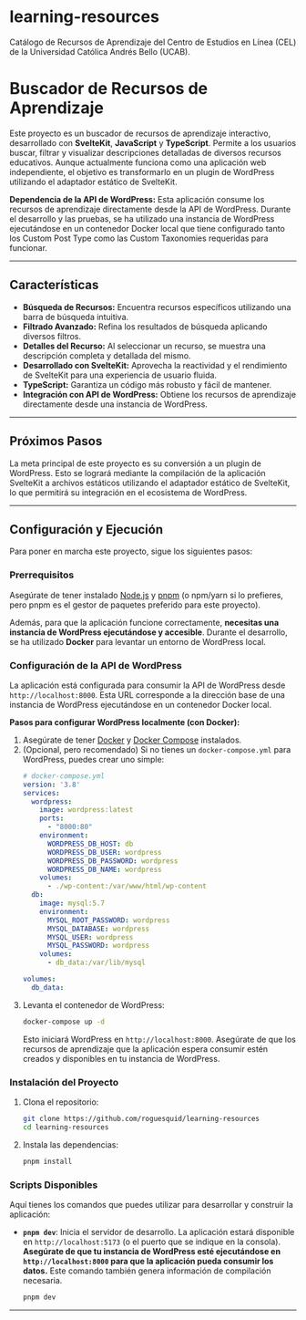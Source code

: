# learning-resources

Catálogo de Recursos de Aprendizaje del Centro de Estudios en Línea (CEL) de la Universidad Católica Andrés Bello (UCAB).

# Buscador de Recursos de Aprendizaje

Este proyecto es un buscador de recursos de aprendizaje interactivo, desarrollado con **SvelteKit**, **JavaScript** y **TypeScript**. Permite a los usuarios buscar, filtrar y visualizar descripciones detalladas de diversos recursos educativos. Aunque actualmente funciona como una aplicación web independiente, el objetivo es transformarlo en un plugin de WordPress utilizando el adaptador estático de SvelteKit.

**Dependencia de la API de WordPress:** Esta aplicación consume los recursos de aprendizaje directamente desde la API de WordPress. Durante el desarrollo y las pruebas, se ha utilizado una instancia de WordPress ejecutándose en un contenedor Docker local que tiene configurado tanto los Custom Post Type como las Custom Taxonomies requeridas para funcionar.

---

## Características

* **Búsqueda de Recursos:** Encuentra recursos específicos utilizando una barra de búsqueda intuitiva.
* **Filtrado Avanzado:** Refina los resultados de búsqueda aplicando diversos filtros.
* **Detalles del Recurso:** Al seleccionar un recurso, se muestra una descripción completa y detallada del mismo.
* **Desarrollado con SvelteKit:** Aprovecha la reactividad y el rendimiento de SvelteKit para una experiencia de usuario fluida.
* **TypeScript:** Garantiza un código más robusto y fácil de mantener.
* **Integración con API de WordPress:** Obtiene los recursos de aprendizaje directamente desde una instancia de WordPress.

---

## Próximos Pasos

La meta principal de este proyecto es su conversión a un plugin de WordPress. Esto se logrará mediante la compilación de la aplicación SvelteKit a archivos estáticos utilizando el adaptador estático de SvelteKit, lo que permitirá su integración en el ecosistema de WordPress.

---

## Configuración y Ejecución

Para poner en marcha este proyecto, sigue los siguientes pasos:

### Prerrequisitos

Asegúrate de tener instalado [Node.js](https://nodejs.org/) y [pnpm](https://pnpm.io/) (o npm/yarn si lo prefieres, pero pnpm es el gestor de paquetes preferido para este proyecto).

Además, para que la aplicación funcione correctamente, **necesitas una instancia de WordPress ejecutándose y accesible**. Durante el desarrollo, se ha utilizado **Docker** para levantar un entorno de WordPress local.

### Configuración de la API de WordPress

La aplicación está configurada para consumir la API de WordPress desde `http://localhost:8000`. Esta URL corresponde a la dirección base de una instancia de WordPress ejecutándose en un contenedor Docker local.

**Pasos para configurar WordPress localmente (con Docker):**

1.  Asegúrate de tener [Docker](https://www.docker.com/get-started) y [Docker Compose](https://docs.docker.com/compose/install/) instalados.
2.  (Opcional, pero recomendado) Si no tienes un `docker-compose.yml` para WordPress, puedes crear uno simple:
    ```yaml
    # docker-compose.yml
    version: '3.8'
    services:
      wordpress:
        image: wordpress:latest
        ports:
          - "8000:80"
        environment:
          WORDPRESS_DB_HOST: db
          WORDPRESS_DB_USER: wordpress
          WORDPRESS_DB_PASSWORD: wordpress
          WORDPRESS_DB_NAME: wordpress
        volumes:
          - ./wp-content:/var/www/html/wp-content
      db:
        image: mysql:5.7
        environment:
          MYSQL_ROOT_PASSWORD: wordpress
          MYSQL_DATABASE: wordpress
          MYSQL_USER: wordpress
          MYSQL_PASSWORD: wordpress
        volumes:
          - db_data:/var/lib/mysql

    volumes:
      db_data:
    ```
3.  Levanta el contenedor de WordPress:
    ```bash
    docker-compose up -d
    ```
    Esto iniciará WordPress en `http://localhost:8000`. Asegúrate de que los recursos de aprendizaje que la aplicación espera consumir estén creados y disponibles en tu instancia de WordPress.

### Instalación del Proyecto

1.  Clona el repositorio:
    ```bash
    git clone https://github.com/roguesquid/learning-resources
    cd learning-resources
    ```
2.  Instala las dependencias:
    ```bash
    pnpm install
    ```

### Scripts Disponibles

Aquí tienes los comandos que puedes utilizar para desarrollar y construir la aplicación:

* **`pnpm dev`**: Inicia el servidor de desarrollo. La aplicación estará disponible en `http://localhost:5173` (o el puerto que se indique en la consola). **Asegúrate de que tu instancia de WordPress esté ejecutándose en `http://localhost:8000` para que la aplicación pueda consumir los datos.** Este comando también genera información de compilación necesaria.
    ```bash
    pnpm dev
    ```
---
